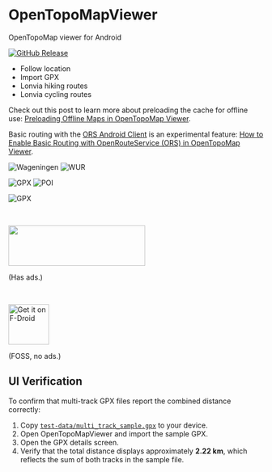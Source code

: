 # OpenTopoMapViewer

OpenTopoMap viewer for Android

[![GitHub Release](https://img.shields.io/github/release/Pygmalion69/OpenTopoMapViewer.svg?logo=github)](https://github.com/Pygmalion69/OpenTopoMapViewer/releases)

- Follow location
- Import GPX
- Lonvia hiking routes
- Lonvia cycling routes

Check out this post to learn more about preloading the cache for offline use: [Preloading Offline Maps in OpenTopoMap Viewer](https://pygmalion.nitri.org/preloading-offline-maps-in-opentopomap-viewer-1714.html).

Basic routing with the [ORS Android Client](https://github.com/Pygmalion69/ors-android-client) is an experimental feature: [How to Enable Basic Routing with OpenRouteService (ORS) in OpenTopoMap Viewer](https://pygmalion.nitri.org/how-to-enable-basic-routing-with-openrouteservice-ors-in-opentopomap-viewer-1818.html).

![Wageningen](screen_wag.png "Wageningen") ![WUR](screen_wur.png "WUR")

![GPX](screen_dopplersteig.png "GPX") ![POI](screen_dopplersteig_poi.png "POI")

![GPX](screen_dopplersteig_gpx_detail.png "GPX")

&nbsp;

<a href="https://play.google.com/store/apps/details?id=org.nitri.opentopo" target="_blank" rel="noopener"><img src="https://pygmalion.nitri.org/wp-content/uploads/2024/06/GetItOnGooglePlay_Badge_Web_color_English.png" alt="" width="270" height="80" class="alignnone size-full wp-image-1648" /></a>

(Has ads.)

&nbsp;

<a href="https://f-droid.org/packages/org.nitri.opentopo">
    <img src="https://fdroid.gitlab.io/artwork/badge/get-it-on.png"
    alt="Get it on F-Droid"
    height="80"/></a>

(FOSS, no ads.)

## UI Verification

To confirm that multi-track GPX files report the combined distance correctly:

1. Copy [`test-data/multi_track_sample.gpx`](test-data/multi_track_sample.gpx) to your device.
2. Open OpenTopoMapViewer and import the sample GPX.
3. Open the GPX details screen.
4. Verify that the total distance displays approximately **2.22 km**, which reflects the sum of both tracks in the sample file.
